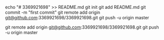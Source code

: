 echo "# 3369921698" >> README.md
git init
git add README.md
git commit -m "first commit"
git remote add origin git@github.com:3369921698/3369921698.git
git push -u origin master

git remote add origin git@github.com:3369921698/3369921698.git
git push -u origin master
